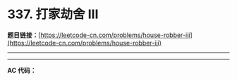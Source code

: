 # 337. 打家劫舍 III

**题目链接：**[https://leetcode-cn.com/problems/house-robber-iii](https://leetcode-cn.com/problems/house-robber-iii)

---

<Cards card="leetcode_337_house-robber-iii"></Cards>

---

**AC 代码：**

```java

```